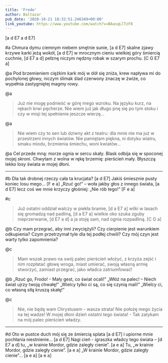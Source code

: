 ```yaml
---
title: 'Frodo'
author: Baltazar
pub_date: '2020-10-21 18:32:51.246349+00:00'
link_youtube: https://www.youtube.com/watch?v=BAasqLlTzF8
---
```


[a d E7 a d E7]

#a
Chmura dymu ciemnym niebem smętnie sunie, [a d E7]
skalne zjawy krzywe karki jeżą wokół, [a d E7]
w mrocznym cieniu wielkiej góry śmiercią cuchnie, [d E7 a d]
pełznę niczym nędzny robak w szarym prochu. [C G E7 a]

@a
Pod brzemieniem ciężkim kark mój w dół się zniża,
krew napływa mi do pochylonej głowy,
niczym ślimak ślad czerwony znaczę w żwiże,
co wypełnia zastygniętej magmy rowy.

@a
>Już nie mogę podnieść w górę mego wzroku.
>Na języku kurz, na rękach krwi pęcherze.
>Nie wiem już jak długo pnę się po tym stoku
>i czy w misji tej spełnienie jeszcze wierzę...

@a
>Nie wiem czy to sen lub dziwny akt z teatru:
>dla mnie nie ma już w przestrzeni innych światów.
>Nie pamiętam piękna, ni dotyku wiatru,
>smaku miodu, brzmienia śmiechu, woni kwiatów...

@a
Cel przede mną: morze ognia w sercu skały.
Blask odbija się w spoconej mojej skroni.
Chwytam z wolna w rękę brzemię: pierścień mały.
Błyszczą lekko losy świata w mojej dłoni.

***

#b
Dla tak drobnej rzeczy cała ta krucjata? [a d E7]
Jakiś śmiesznie pusty koniec losu mego... [F e a]
 „Rzuć go!” – woła jakby głos z innego świata, [a d E7]
lecz coś we mnie krzyczy głośniej: „Nie rób tego!” [F e a]

#c
>Już ostatni oddział walczy w piekła bramie, [d a E7 a]
>wilki w lasach się gromadzą nad padliną, 	[d a E7 a]
>wielkie oko szuka zguby nieprzerwanie, 	[d E7 a d]
>a ja stoję sam, nad ognia rozpadliną. 	[C G a]

@b
Czy mam przegrać, aby inni zwyciężyli?
Czy cierpienie jest warunkiem odkupienia?
Czym przetrzymał tyle dla tej podłej chwili?
Czy mój czyn jest warty tylko zapomnienia?

@c
>Mam wszak prawo na swój palec pierścień włożyć,
>z krzyża zejść i nim rozpłatać głowę wroga,
>miast umierać, swoją własną armię stworzyć,
>zamiast przegrać, jako władca zatriumfować!

@b
„Rzuć go, Frodo! - Mały gest, co świat ocali!”
„Włóż na palec! – Niech świat ujrzy twoją chwałę!”
„Wielcy tylko ci są, co się czynią mali!”
„Wielcy ci, co własną siłą kruszą skałę!”

@c
>Nie, nie będę wam Chrystusem - wasza strata!
>Nie położę mego życia na tej wadze!
>W mojej dłoni dzień ostatni tego świata! -
>Tak zatykam na mój palec pierścień władzy.

***

#d
Oto w pustce duch mój się ze śmiercią splata  [a d E7]
i upiorne mnie pochłania niestnienie... [a d E7]
Nagi cień - igraszka władcy tego świata – [d E7 a d]
tu, „w krainie Mordor, gdzie zaległy cienie”.   [a e a]
Tu, „w krainie Mordor, gdzie zaległy cienie”.   [a e a]
„W krainie Mordor, gdzie zaległy cienie”...   [a e a]
[a e a]